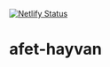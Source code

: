 [![Netlify Status](https://api.netlify.com/api/v1/badges/f2cc28e1-9007-4378-bd16-19f2534aa81d/deploy-status)](https://app.netlify.com/sites/afet-hayvan/deploys)

# afet-hayvan
